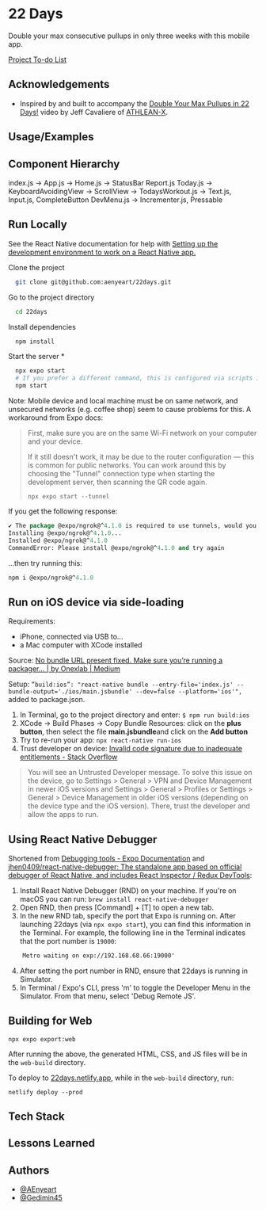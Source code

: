 
# 22 Days

Double your max consecutive pullups in only three weeks with this mobile app.

[Project To-do List](./TODO.md)

## Acknowledgements

- Inspired by and built to accompany the [Double Your Max Pullups in 22 Days!](https://youtu.be/eb7tgP7Bla8) video by Jeff Cavaliere of [ATHLEAN-X](http://youtube.com/user/jdcav24).

## Usage/Examples

<!-- ```javascript
import Component from 'my-project'

function App() {
  return <Component />
}
``` -->

## Component Hierarchy

index.js -> App.js -> Home.js ->
 StatusBar
 Report.js
 Today.js -> KeyboardAvoidingView -> ScrollView -> TodaysWorkout.js
  -> Text.js, Input.js, CompleteButton
DevMenu.js -> Incrementer.js, Pressable


## Run Locally

See the React Native documentation for help with [Setting up the development environment to work on a React Native app.](https://reactnative.dev/docs/environment-setup)

Clone the project

```bash
  git clone git@github.com:aenyeart/22days.git
```

Go to the project directory

```bash
  cd 22days
```

Install dependencies

```bash
  npm install
```

Start the server *

```bash
  npx expo start
  # If you prefer a different command, this is configured via scripts in package.json to run by using the following command:
  npm start
```


 Note: Mobile device and local machine must be on same network, and unsecured networks (e.g. coffee shop) seem to cause problems for this.
 A workaround from Expo docs:
 > First, make sure you are on the same Wi-Fi network on your computer and your device.
>
> If it still doesn't work, it may be due to the router configuration — this is common for public networks. You can work around this by choosing the "Tunnel" connection type when starting the development server, then scanning the QR code again.
>
> `npx expo start --tunnel`

If you get the following response:

``` cl
✔ The package @expo/ngrok@^4.1.0 is required to use tunnels, would you like to install it globally? … yes
Installing @expo/ngrok@^4.1.0...
Installed @expo/ngrok@^4.1.0
CommandError: Please install @expo/ngrok@^4.1.0 and try again
```

...then try running this:

``` cl
npm i @expo/ngrok@^4.1.0
```

## Run on iOS device via side-loading

Requirements:

- iPhone, connected via USB to...
- a Mac computer with XCode installed

Source: [No bundle URL present fixed. Make sure you’re running a packager… | by Onexlab | Medium](https://onexlab-io.medium.com/no-bundle-url-present-fixed-ca2688a80f66)

Setup: `”build:ios”: "react-native bundle --entry-file='index.js' --bundle-output='./ios/main.jsbundle' --dev=false --platform='ios'",` added to package.json.

1. In Terminal, go to the project directory and enter: `$ npm run build:ios`
2. XCode -> Build Phases -> Copy Bundle Resources: click on the **plus button**, then select the file **main.jsbundle**and click on the **Add button**
3. Try to re-run your app: `npx react-native run-ios`
4. Trust developer on device: [Invalid code signature due to inadequate entitlements - Stack Overflow](https://stackoverflow.com/questions/61865231/invalid-code-signature-due-to-inadequate-entitlements)

> You will see an Untrusted Developer message.
> To solve this issue on the device, go to Settings > General > VPN and Device Management in newer iOS versions and Settings > General > Profiles or Settings > General > Device Management in older iOS versions (depending on the device type and the iOS version).
> There, trust the developer and allow the apps to run.

## Using React Native Debugger

Shortened from [Debugging tools - Expo Documentation](https://docs.expo.dev/debugging/tools/#react-native-debugger) and [jhen0409/react-native-debugger: The standalone app based on official debugger of React Native, and includes React Inspector / Redux DevTools](https://github.com/jhen0409/react-native-debugger#documentation):

1. Install React Native Debugger (RND) on your machine. If you're on macOS you can run: `brew install react-native-debugger`
2. Open RND, then press [Command] + [T] to open a new tab.
3. In the new RND tab, specify the port that Expo is running on. After launching 22days (via `npx expo start`), you can find this information in the Terminal. For example, the following line in the Terminal indicates that the port number is `19000`:

  ``` bash
      Metro waiting on exp://192.168.68.66:19000"
  ```

4. After setting the port number in RND, ensure that 22days is running in Simulator.
5. In Terminal / Expo's CLI, press 'm' to toggle the Developer Menu in the Simulator. From that menu, select 'Debug Remote JS'.


## Building for Web

```shell
npx expo export:web
```

After running the above, the generated HTML, CSS, and JS files will be in the `web-build` directory.

To deploy to [22days.netlify.app](https://22days.netlify.app/), while in the `web-build` directory, run:

```shell
netlify deploy --prod
```

## Tech Stack

<!-- **Client:** React Native, Redux, TailwindCSS

**Server:** Node, Express -->

## Lessons Learned

<!-- What did you learn while building this project? What challenges did you face and how did you overcome them? -->

## Authors

- [@AEnyeart](https://www.github.com/AEnyeart)
- [@Gedimin45](https://www.github.com/Gedimin45)
